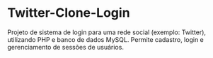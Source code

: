 # Twitter-Clone-Login
Projeto de sistema de login para uma rede social (exemplo: Twitter), utilizando PHP e banco de dados MySQL. Permite cadastro, login e gerenciamento de sessões de usuários.
